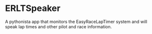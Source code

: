 # ERLTSpeaker
A pythonista app that monitors the EasyRaceLapTimer system and will speak lap times and other pilot and race information.
